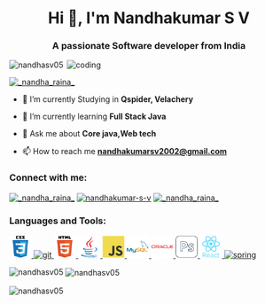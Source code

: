 
<h1 align="center">Hi 👋, I'm Nandhakumar S V</h1>
<h3 align="center">A passionate Software developer from India</h3>
<img align="right" alt="coding" width="400" src="https://cdn.dribble.com/users/1162077//screenshots/3848914/progaammer.gif"

<p align="left"> <img src="https://komarev.com/ghpvc/?username=nandhasv05&label=Profile%20views&color=0e75b6&style=flat" alt="nandhasv05" /> </p>

<p align="left"> <a href="https://twitter.com/_nandha_raina_" target="blank"><img src="https://img.shields.io/twitter/follow/_nandha_raina_?logo=twitter&style=for-the-badge" alt="_nandha_raina_" /></a> </p>

- 🔭 I’m currently Studying in **Qspider, Velachery**

- 🌱 I’m currently learning **Full Stack Java**

- 💬 Ask me about **Core java,Web tech**

- 📫 How to reach me **nandhakumarsv2002@gmail.com**

<h3 align="left">Connect with me:</h3>
<p align="left">
<a href="https://twitter.com/_nandha_raina_" target="blank"><img align="center" src="https://raw.githubusercontent.com/rahuldkjain/github-profile-readme-generator/master/src/images/icons/Social/twitter.svg" alt="_nandha_raina_" height="30" width="40" /></a>
<a href="https://in.linkedin.com/in/nandhakumar-s-v-0ab492254"><img align="center" src="https://raw.githubusercontent.com/rahuldkjain/github-profile-readme-generator/master/src/images/icons/Social/linked-in-alt.svg" alt="nandhakumar-s-v" height="30" width="40" /></a>
<a href="https://instagram.com/_nandha_raina_" target="blank"><img align="center" src="https://raw.githubusercontent.com/rahuldkjain/github-profile-readme-generator/master/src/images/icons/Social/instagram.svg" alt="_nandha_raina_" height="30" width="40" /></a>
</p>

<h3 align="left">Languages and Tools:</h3>
<p align="left"> <a href="https://www.w3schools.com/css/" target="_blank" rel="noreferrer"> <img src="https://raw.githubusercontent.com/devicons/devicon/master/icons/css3/css3-original-wordmark.svg" alt="css3" width="40" height="40"/> </a> <a href="https://git-scm.com/" target="_blank" rel="noreferrer"> <img src="https://www.vectorlogo.zone/logos/git-scm/git-scm-icon.svg" alt="git" width="40" height="40"/> </a> <a href="https://www.w3.org/html/" target="_blank" rel="noreferrer"> <img src="https://raw.githubusercontent.com/devicons/devicon/master/icons/html5/html5-original-wordmark.svg" alt="html5" width="40" height="40"/> </a> <a href="https://www.java.com" target="_blank" rel="noreferrer"> <img src="https://raw.githubusercontent.com/devicons/devicon/master/icons/java/java-original.svg" alt="java" width="40" height="40"/> </a> <a href="https://developer.mozilla.org/en-US/docs/Web/JavaScript" target="_blank" rel="noreferrer"> <img src="https://raw.githubusercontent.com/devicons/devicon/master/icons/javascript/javascript-original.svg" alt="javascript" width="40" height="40"/> </a> <a href="https://www.mysql.com/" target="_blank" rel="noreferrer"> <img src="https://raw.githubusercontent.com/devicons/devicon/master/icons/mysql/mysql-original-wordmark.svg" alt="mysql" width="40" height="40"/> </a> <a href="https://www.oracle.com/" target="_blank" rel="noreferrer"> <img src="https://raw.githubusercontent.com/devicons/devicon/master/icons/oracle/oracle-original.svg" alt="oracle" width="40" height="40"/> </a> <a href="https://www.photoshop.com/en" target="_blank" rel="noreferrer"> <img src="https://raw.githubusercontent.com/devicons/devicon/master/icons/photoshop/photoshop-line.svg" alt="photoshop" width="40" height="40"/> </a> <a href="https://reactjs.org/" target="_blank" rel="noreferrer"> <img src="https://raw.githubusercontent.com/devicons/devicon/master/icons/react/react-original-wordmark.svg" alt="react" width="40" height="40"/> </a> <a href="https://spring.io/" target="_blank" rel="noreferrer"> <img src="https://www.vectorlogo.zone/logos/springio/springio-icon.svg" alt="spring" width="40" height="40"/> </a> </p>

<p><img align="left" src="https://github-readme-stats.vercel.app/api/top-langs?username=nandhasv05&show_icons=true&locale=en&layout=compact" alt="nandhasv05" /></p>

<p>&nbsp;<img align="center" src="https://github-readme-stats.vercel.app/api?username=nandhasv05&show_icons=true&locale=en" alt="nandhasv05" /></p>

<p><img align="center" src="https://github-readme-streak-stats.herokuapp.com/?user=nandhasv05&" alt="nandhasv05" /></p>
